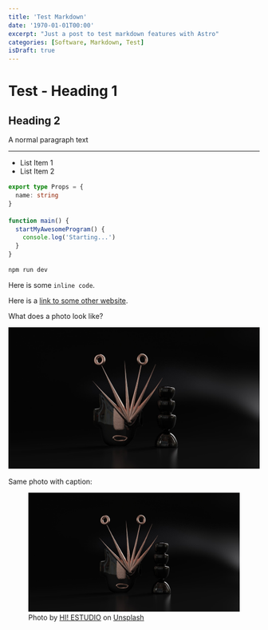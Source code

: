 ```yaml
---
title: 'Test Markdown'
date: '1970-01-01T00:00'
excerpt: "Just a post to test markdown features with Astro"
categories: [Software, Markdown, Test]
isDraft: true
---
```


# Test - Heading 1

## Heading 2

A normal paragraph text

---

- List Item 1
- List Item 2

```ts
export type Props = {
  name: string
}

function main() {
  startMyAwesomeProgram() {
    console.log('Starting...')
  }
}
```

```sh
npm run dev
```

Here is some `inline code`.

Here is a [link to some other website](https://www.resplice.com).

What does a photo look like?

![Hi Estudio Render](./images/test-img-1.jpg)

Same photo with caption:

<figure>
  <img
    src="./images/test-img-1.jpg"
    alt="Hi Estudio Render"
  >
  <figcaption>
    Photo by <a href="https://unsplash.com/es/@hiestudio?utm_source=unsplash&utm_medium=referral&utm_content=creditCopyText">HI! ESTUDIO</a> on <a href="https://unsplash.com/photos/Yv9S5LhfobA?utm_source=unsplash&utm_medium=referral&utm_content=creditCopyText">Unsplash</a>
  </figcaption>
</figure>
